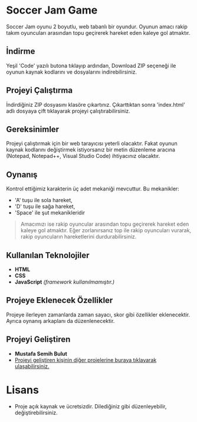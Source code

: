 # Soccer Jam Game

Soccer Jam oyunu 2 boyutlu, web tabanlı bir oyundur. Oyunun amacı rakip takım oyuncuları arasından topu geçirerek hareket eden kaleye gol atmaktır.


## İndirme
Yeşil 'Code' yazılı butona tıklayıp ardından, Download ZIP seçeneği ile oyunun kaynak kodlarını ve dosyalarını indirebilirsiniz.

## Projeyi Çalıştırma
İndirdiğiniz ZIP dosyasını klasöre çıkartınız. Çıkarttıktan sonra 'index.html' adlı dosyaya çift tıklayarak projeyi çalıştırabilirsiniz.

## Gereksinimler
Projeyi çalıştırmak için bir web tarayıcısı yeterli olacaktır. Fakat oyunun kaynak kodlarını değiştirmek istiyorsanız bir metin düzenleme aracına (Notepad, Notepad++, Visual Studio Code) ihtiyacınız olacaktır.

## Oynanış
Kontrol ettiğimiz karakterin üç adet mekaniği mevcuttur. Bu mekanikler:
- 'A' tuşu ile sola hareket,
- 'D' tuşu ile sağa hareket,
- 'Space' ile şut mekanikleridir

> Amacımızı ise rakip oyuncular arasından topu geçirerek hareket eden kaleye gol atmaktır. Eğer zorlanırsanız top ile rakip oyuncuları vurarak, rakip oyuncuların hareketlerini durdurabilirsiniz.

## Kullanılan Teknolojiler

- **HTML**
- **CSS**
- **JavaScript** *(framework kullanılmamıştır.)*

## Projeye Eklenecek Özellikler
Projeye ilerleyen zamanlarda zaman sayacı, skor gibi özellikler eklenecektir. Ayrıca oynanış arkaplanı da düzenlenecektir.



## Projeyi Geliştiren

- **Mustafa Semih Bulut** 
- [Projeyi geliştiren kişinin diğer projelerine buraya tıklayarak ulaşabilirsiniz.](https://github.com/msemihbulut?tab=repositories)


# Lisans

- Proje açık kaynak ve ücretsizdir. Dilediğiniz gibi düzenleyebilir, değiştirebilirsiniz.
	
